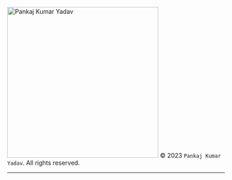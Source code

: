 [<img src="https://user-images.githubusercontent.com/104052797/227734220-c880c683-a61d-41d7-8595-017d1feae370.jpg" alt="Pankaj Kumar Yadav" style="width: 350px; height: auto;">](https://www.linkedin.com/in/pankaj-kr-yadav/) &copy; 2023 `Pankaj Kumar Yadav`. All rights reserved.

----
